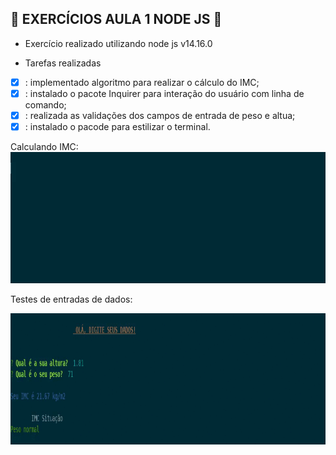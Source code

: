 ## :green_book: EXERCÍCIOS AULA 1 NODE JS :rocket:

- Exercício realizado utilizando node js v14.16.0

* Tarefas realizadas

- [x] : implementado algoritmo para realizar o cálculo do IMC;
- [x] : instalado o pacote Inquirer para interação do usuário com linha de comando;
- [x] : realizada as validações dos campos de entrada de peso e altua;
- [x] : instalado o pacode para estilizar o terminal.

Calculando IMC:
<img src="https://github.com/lenodeoliveira/trybe-exercises/blob/main/Back-end/Bloco_26/dia-1-node-js/calcula-imc/git1.gif" width="900" height="210" />


Testes de entradas de dados:

<img src="https://github.com/lenodeoliveira/trybe-exercises/blob/main/Back-end/Bloco_26/dia-1-node-js/calcula-imc/git2.gif" width="900" height="210" />
